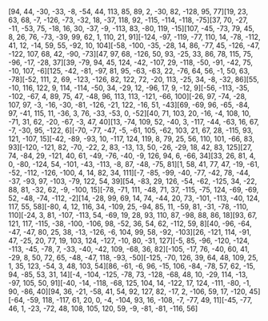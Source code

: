 [94, 44, -30, -33, -8, -54, 44, 113, 85, 89, 2, -30, 82, -128, 95, 77][19, 23, 63, 68, -7, -126, -73, -32, 18, -37, 118, 92, -115, -114, -118, -75][37, 70, -27, -11, -53, 75, -18, 16, 30, -37, -9, -113, 83, -80, 119, -15][107, -45, -73, 79, 45, 8, 26, 76, -73, -39, 99, 62, 1, 110, 21, 91][-124, -97, -119, -77, 110, 14, -78, -112, 41, 12, -14, 59, 55, -92, 10, 104][-58, -100, -35, -28, 14, 86, -77, 45, -126, -47, -122, 107, 68, 42, -90, -73][47, 97, 68, -126, 50, 93, -25, 33, 86, 78, 115, 75, -96, -17, -28, 37][39, -79, 94, 45, 124, -42, -107, 29, -118, -50, -91, -42, 75, -10, 107, -6][125, -42, -81, -97, 81, 95, -63, -63, 22, -76, 64, 56, -1, 50, 63, -78][-52, 111, 2, 69, -123, -126, 82, 122, 72, -20, 113, -25, 34, -8, -32, 86][55, -10, 116, 122, 9, 114, -114, -50, 34, -29, 12, -96, 17, 9, -12, 9][-56, -113, -35, -102, -67, 4, 89, 75, 47, -48, 96, 113, 113, -121, -66, 100][-26, 97, -74, -28, 107, 97, -3, -16, -30, -81, -126, -21, 122, -16, 51, -43][69, -69, 96, -65, -84, 97, -41, 115, 11, -36, 3, 76, -33, -53, 0, -52][40, 71, 103, 20, -16, -4, 108, 10, -71, 31, 62, -20, -67, -3, 47, 40][13, -74, 109, 52, -40, 3, -117, -44, -63, 16, 67, -7, -30, 95, -122, 6][-70, -77, -47, -5, -61, 105, -62, 103, 21, 67, 28, -115, 93, 121, -107, 15][-42, -89, -93, 10, -117, 124, 119, 8, 79, 25, 56, 110, 101, -66, 83, 93][-120, -121, 82, -70, -22, 2, 83, -13, 13, 50, -26, -29, 18, 42, 83, 125][27, 74, -84, 29, -121, 40, 61, -49, -76, -40, -9, 126, 94, 6, -66, 34][33, 26, 81, 4, 0, -80, -124, 54, -101, -43, -113, -8, 87, -48, -75, 81][1, 58, 41, 77, 47, -19, -61, -52, -112, -126, -100, 4, 14, 82, 34, 111][-7, -85, -99, -40, -77, -42, 78, -44, -37, -93, 97, -103, -79, 122, 54, 39][54, -83, 29, 126, -54, -62, -125, 34, -22, 88, 81, -32, 62, -9, -100, 15][-78, -71, 111, -48, 71, 37, -115, -75, 124, -69, -69, 52, -48, -74, -112, -2][14, -28, 99, 69, 14, 74, -44, 20, 73, -101, -113, -40, 124, 117, 55, 58][-80, 4, 12, 116, 34, -109, 25, -94, 85, 11, -59, 81, -31, -78, -110, 110][-24, 3, 81, -107, -113, 54, -69, 19, 28, 93, 110, 87, -98, 88, 86, 18][93, 67, 121, 117, -115, -38, -100, -106, 98, -52, 36, 54, 62, -112, 59, 8][40, -96, -64, -47, -47, 80, 25, 38, -13, -126, -6, 104, 99, 58, -92, -103][26, -121, 114, -91, 47, -25, 20, 77, 19, 103, 124, -127, -10, 80, -31, 127][-5, 85, -96, -120, -124, -113, -45, -78, 7, -33, -40, -42, 109, -68, 36, 82][-105, -17, 76, -40, 60, 41, -29, 8, 50, 72, 65, -48, -47, 118, -93, -50][-125, -70, 126, 39, 64, 48, 109, 25, 1, 35, 123, -54, 3, 48, 103, 54][86, -61, -6, 96, -15, 106, -84, -78, 57, 62, -15, 94, -85, 53, 31, 14][-4, -104, -125, -78, 73, -128, -68, 48, 10, -29, 114, -13, -97, 105, 50, 91][-40, -14, -118, -68, 125, 104, 14, -122, 17, 124, -111, -80, -1, 90, -86, 40][94, 36, -21, -58, 41, 54, 92, 127, 82, -17, 2, -106, 59, 17, -120, 45][-64, -59, 118, -117, 61, 20, 0, -4, -104, 93, 16, -108, -7, -77, 49, 11][-45, -77, 46, 1, -23, -72, 48, 108, 105, 120, 59, -9, -81, -81, -116, 56]